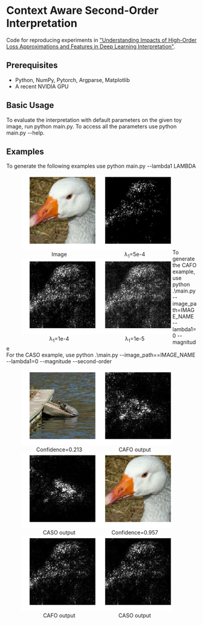 Context Aware Second-Order Interpretation
=====================================

Code for reproducing experiments in ["Understanding Impacts of High-Order Loss Approximations and Features in Deep Learning Interpretation"](https://arxiv.org/abs/1902.00407).


## Prerequisites

- Python, NumPy, Pytorch, Argparse, Matplotlib
- A recent NVIDIA GPU

## Basic Usage

To evaluate the interpretation with default parameters on the given toy image, run python main.py. To access all the parameters use python main.py --help.

## Examples

<p>To generate the following examples use python main.py --lambda1 LAMBDA</p>

<div align = 'center'>
	<figure>
	    <div style="float:left" >
			<img src = 'examples/duck.jpeg' height = '200px' width = '200px'>
	  		<figcaption>Image</figcaption>
	    </div>
	    <div style="float:left" >
			<img src = 'examples/delta_5e-4.png' height = '200px' width = '200px'>
	  		<figcaption>&#955;<sub>1</sub>=5e-4</figcaption>
	    </div>
	    <div style="float:left" >
			<img src = 'examples/delta_1e-4.png' height = '200px' width = '200px'>
			<figcaption>&#955;<sub>1</sub>=1e-4</figcaption>
	    </div>
	    <div style="float:left" >
			<img src = 'examples/delta_1e-5.png' height = '200px' width = '200px'>
			<figcaption>&#955;<sub>1</sub>=1e-5</figcaption>
	    </div>
	<br>
	<br>
	<br>
	<br>
	<br>
	<br>
	<br>
	<br>
	</figure>
	<br>
</div>
<br>

To generate the CAFO example, use python .\main.py --image_path=IMAGE_NAME --lambda1=0 --magnitude <br>
For the CASO example, use python .\main.py --image_path==IMAGE_NAME --lambda1=0 --magnitude --second-order

<div align = 'center'>
	<figure>
	    <div style="float:left" >
			<img src = 'examples/turtle.jpeg' height = '200px' width = '200px'>
	  		<figcaption>Confidence=0.213</figcaption>
	    </div>
	    <div style="float:left" >
			<img src = 'examples/turtle_cafo.png' height = '200px' width = '200px'>
			<figcaption>CAFO output</figcaption>
	    </div>
	    <div style="float:left" >
			<img src = 'examples/turtle_caso.png' height = '200px' width = '200px'>
			<figcaption>CASO output</figcaption>
	    </div>
	<br>
	<br>
	<br>
	<br>
	<br>
	<br>
	<br>
	<br>
	</figure>
	<br>
</div>


<div align = 'center'>
	<figure>
	    <div style="float:left" >
			<img src = 'examples/duck.jpeg' height = '200px' width = '200px'>
	  		<figcaption>Confidence=0.957</figcaption>
	    </div>
	    <div style="float:left" >
			<img src = 'examples/duck_cafo.png' height = '200px' width = '200px'>
			<figcaption>CAFO output</figcaption>
	    </div>
	    <div style="float:left" >
			<img src = 'examples/duck_caso.png' height = '200px' width = '200px'>
			<figcaption>CASO output</figcaption>
	    </div>
	</figure>
	<br>
</div>
